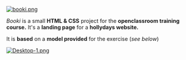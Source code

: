 [![booki.png](https://i.postimg.cc/85QSHz3Q/booki.png)](https://github.com/Jas-Corp/Booki/)

*Booki* is a small **HTML & CSS** project for the **openclassroom training course.** 
It's a **landing page** for a **hollydays website.**

It is **based** on a **model provided** for the exercise (*see below*)

[![Desktop-1.png](https://i.postimg.cc/Qdm9wRDy/Desktop-1.png)](https://github.com/Jas-Corp/Booki/)
